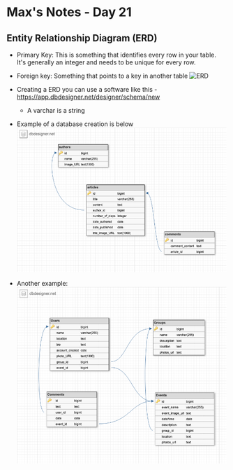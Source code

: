 # Max's Notes - Day 21

## Entity Relationship Diagram (ERD)
- Primary Key: This is something that identifies every row in your table. It's generally an integer and needs to be unique for every row.
- Foreign key: Something that points to a key in another table
![ERD](https://d2slcw3kip6qmk.cloudfront.net/marketing/pages/chart/examples/erdiagramexample.png)

- Creating a ERD you can use a software like this - https://app.dbdesigner.net/designer/schema/new
  - A varchar is a string
- Example of a database creation is below 
![ERD Example](./dataBase_example.png)
- Another example:
![ERD Example 2](./index.png)